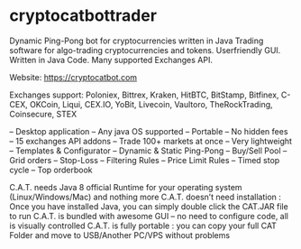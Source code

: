 # cryptocatbottrader
Dynamic Ping-Pong bot for cryptocurrencies written in Java
Trading software for algo-trading cryptocurrencies and tokens. Userfriendly GUI. Written in Java Code. Many supported Exchanges API.

Website: https://cryptocatbot.com

Exchanges support: Poloniex, Bittrex, Kraken, HitBTC, BitStamp, Bitfinex, C-CEX, OKCoin, Liqui, CEX.IO, YoBit, Livecoin, Vaultoro, TheRockTrading, Coinsecure, STEX

– Desktop application
– Any java OS supported
– Portable
– No hidden fees
– 15 exchanges API addons
– Trade 100+ markets at once
– Very lightweight
– Templates & Configurator
– Dynamic & Static Ping-Pong
– Buy/Sell Pool
– Grid orders
– Stop-Loss
– Filtering Rules
– Price Limit Rules
– Timed stop cycle
– Top orderbook

C.A.T. needs Java 8 official Runtime for your operating system (Linux/Windows/Mac) and nothing more
C.A.T. doesn’t need installation : Once you have installed Java, you can simply double click the CAT.JAR file to run
C.A.T. is bundled with awesome GUI – no need to configure code, all is visually controlled
C.A.T. is fully portable : you can copy your full CAT Folder and move to USB/Another PC/VPS without problems

